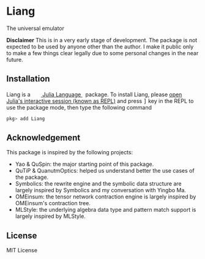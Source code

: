 # Liang

The universal emulator

**Disclaimer** This is in a very early stage of development. The package is not expected
to be used by anyone other than the author. I make it public only to make a few things clear
legally due to some personal changes in the near future.

## Installation

<p>
Liang is a &nbsp;
    <a href="https://julialang.org">
        <img src="https://raw.githubusercontent.com/JuliaLang/julia-logo-graphics/master/images/julia.ico" width="16em">
        Julia Language
    </a>
    &nbsp; package. To install Liang,
    please <a href="https://docs.julialang.org/en/v1/manual/getting-started/">open
    Julia's interactive session (known as REPL)</a> and press <kbd>]</kbd>
    key in the REPL to use the package mode, then type the following command
</p>

```julia
pkg> add Liang
```

## Acknowledgement

This package is inspired by the following projects:

- Yao & QuSpin: the major starting point of this package.
- QuTiP & QuanutmOptics: helped us understand better the use cases of the package.
- Symbolics: the rewrite engine and the symbolic data structure are largely inspired by Symbolics and my conversation with Yingbo Ma.
- OMEinsum: the tensor network contraction engine is largely inspired by OMEinsum's contraction tree.
- MLStyle: the underlying algebra data type and pattern match support is largely inspired by MLStyle.

## License

MIT License
